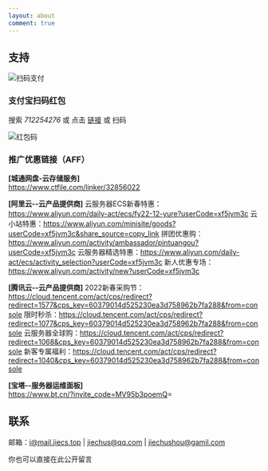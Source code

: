 ```yaml
---
layout: about
comment: true
---
```


## 支持

![扫码支付](https://images.weserv.nl/?url=gitlab.com/jiesou/Images/-/raw/main/Markor/2022/03/147-about_pay.jpg)

### 支付宝扫码红包

搜索 _712254276_ 或 点击 [链接](https://qr.alipay.com/11w12861oax89w30fn98p36) 或 扫码

![红包码](https://images.weserv.nl/?url=gitlab.com/jiesou/Images/-/raw/main/Markor/2022/03/427-about_alipayredenvelope.png)

### 推广优惠链接（AFF）

**\[城通网盘-云存储服务\]**  
<https://www.ctfile.com/linker/32856022>

**\[阿里云--云产品提供商\]**
云服务器ECS新春特惠：<https://www.aliyun.com/daily-act/ecs/fy22-12-yure?userCode=xf5jvm3c>
云小站特惠：<https://www.aliyun.com/minisite/goods?userCode=xf5jvm3c&share_source=copy_link>
拼团优惠购：<https://www.aliyun.com/activity/ambassador/pintuangou?userCode=xf5jvm3c>
云服务器精选特惠：<https://www.aliyun.com/daily-act/ecs/activity_selection?userCode=xf5jvm3c>
新人优惠专场：<https://www.aliyun.com/activity/new?userCode=xf5jvm3c>

**\[腾讯云--云产品提供商\]**
2022新春采购节：<https://cloud.tencent.com/act/cps/redirect?redirect=1577&cps_key=60379014d525230ea3d758962b7fa288&from=console>
限时秒杀：<https://cloud.tencent.com/act/cps/redirect?redirect=1077&cps_key=60379014d525230ea3d758962b7fa288&from=console>
云服务器全球购：<https://cloud.tencent.com/act/cps/redirect?redirect=1068&cps_key=60379014d525230ea3d758962b7fa288&from=console>
新客专属福利：<https://cloud.tencent.com/act/cps/redirect?redirect=1040&cps_key=60379014d525230ea3d758962b7fa288&from=console>

**\[宝塔--服务器运维面板\]**  
<https://www.bt.cn/?invite_code=MV95b3poemQ>=

## 联系

邮箱：[i@mail.jiecs.top](mailto:i@mail.jiecs.top) | [jiechus@qq.com](mailto:jiechus@qq.com) | [jiechushou@gamil.com](mailto:jiechushou@gamil.com)

你也可以直接在此公开留言
